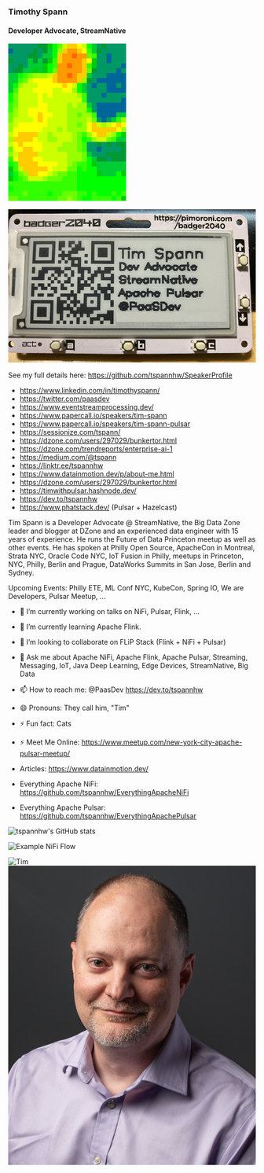 ### Timothy Spann
#### Developer Advocate, StreamNative

![Tim](https://raw.githubusercontent.com/tspannhw/tspannhw/main/headshots/mlx90640-2020-01-05-20-52-14.gif)

![Badger2040](https://raw.githubusercontent.com/tspannhw/FLiP-Py-SmartBadges/main/timbadge.png)

See my full details here:   https://github.com/tspannhw/SpeakerProfile

* https://www.linkedin.com/in/timothyspann/
* https://twitter.com/paasdev
* https://www.eventstreamprocessing.dev/
* https://www.papercall.io/speakers/tim-spann
* https://www.papercall.io/speakers/tim-spann-pulsar
* https://sessionize.com/tspann/
* https://dzone.com/users/297029/bunkertor.html
* https://dzone.com/trendreports/enterprise-ai-1
* https://medium.com/@tspann
* https://linktr.ee/tspannhw
* https://www.datainmotion.dev/p/about-me.html
* https://dzone.com/users/297029/bunkertor.html
* https://timwithpulsar.hashnode.dev/
* https://dev.to/tspannhw
* https://www.phatstack.dev/ (Pulsar + Hazelcast)

Tim Spann is a Developer Advocate @ StreamNative, the Big Data Zone leader and blogger at DZone and an experienced data engineer with 15 years of experience. He runs the Future of Data Princeton meetup as well as other events. He has spoken at Philly Open Source, ApacheCon in Montreal, Strata NYC, Oracle Code NYC, IoT Fusion in Philly, meetups in Princeton, NYC, Philly, Berlin and Prague, DataWorks Summits in San Jose, Berlin and Sydney.

Upcoming Events:  Philly ETE, ML Conf NYC, KubeCon, Spring IO, We are Developers, Pulsar Meetup, ... 

- 🔭 I’m currently working on talks on NiFi, Pulsar, Flink, ...
- 🌱 I’m currently learning Apache Flink.
- 👯 I’m looking to collaborate on FLiP Stack (Flink + NiFi + Pulsar)
- 💬 Ask me about Apache NiFi, Apache Flink, Apache Pulsar, Streaming, Messaging, IoT, Java Deep Learning, Edge Devices, StreamNative, Big Data
- 📫 How to reach me: @PaasDev https://dev.to/tspannhw
- 😄 Pronouns: They call him, "Tim"
- ⚡ Fun fact: Cats
- ⚡ Meet Me Online:  https://www.meetup.com/new-york-city-apache-pulsar-meetup/

- Articles:   https://www.datainmotion.dev/

- Everything Apache NiFi:   https://github.com/tspannhw/EverythingApacheNiFi
- Everything Apache Pulsar:  https://github.com/tspannhw/EverythingApachePulsar

![tspannhw's GitHub stats](https://github-readme-stats.vercel.app/api?username=tspannhw&include_all_commits=true&count_private=true&theme=cobalt)

![Example NiFi Flow](https://1.bp.blogspot.com/-xQPASF1FTc0/Xwi62A2SF_I/AAAAAAAAbP8/shkg_HH9hIUrCySv2bjYajF34rgvRBhCgCLcBGAsYHQ/w650-h781/ingestusweather.png)


![Tim](https://dzone.com/storage/attachments/9160718-adlpic.png)
![Tim](https://raw.githubusercontent.com/tspannhw/tspannhw/main/headshots/headshotTimSpann.png)
